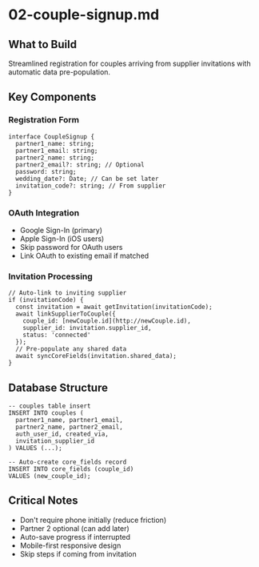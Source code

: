 # 02-couple-signup.md

## What to Build

Streamlined registration for couples arriving from supplier invitations with automatic data pre-population.

## Key Components

### Registration Form

```
interface CoupleSignup {
  partner1_name: string;
  partner1_email: string;
  partner2_name: string;
  partner2_email?: string; // Optional
  password: string;
  wedding_date?: Date; // Can be set later
  invitation_code?: string; // From supplier
}
```

### OAuth Integration

- Google Sign-In (primary)
- Apple Sign-In (iOS users)
- Skip password for OAuth users
- Link OAuth to existing email if matched

### Invitation Processing

```
// Auto-link to inviting supplier
if (invitationCode) {
  const invitation = await getInvitation(invitationCode);
  await linkSupplierToCouple({
    couple_id: [newCouple.id](http://newCouple.id),
    supplier_id: invitation.supplier_id,
    status: 'connected'
  });
  // Pre-populate any shared data
  await syncCoreFields(invitation.shared_data);
}
```

## Database Structure

```
-- couples table insert
INSERT INTO couples (
  partner1_name, partner1_email,
  partner2_name, partner2_email,
  auth_user_id, created_via,
  invitation_supplier_id
) VALUES (...);

-- Auto-create core_fields record
INSERT INTO core_fields (couple_id) 
VALUES (new_couple_id);
```

## Critical Notes

- Don't require phone initially (reduce friction)
- Partner 2 optional (can add later)
- Auto-save progress if interrupted
- Mobile-first responsive design
- Skip steps if coming from invitation
